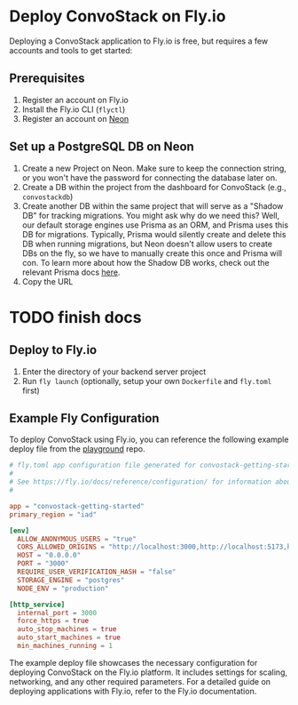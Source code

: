 # Deploy ConvoStack on Fly.io

Deploying a ConvoStack application to Fly.io is free, but requires a few accounts and tools to get started:

## Prerequisites

1. Register an account on Fly.io
2. Install the Fly.io CLI (`flyctl`)
3. Register an account on [Neon](https://neon.tech/)

## Set up a PostgreSQL DB on Neon

1. Create a new Project on Neon. Make sure to keep the connection string, or you won't have the password for connecting
   the database later on.
2. Create a DB within the project from the dashboard for ConvoStack (e.g., `convostackdb`)
3. Create another DB within the same project that will serve as a "Shadow DB" for tracking migrations. You might ask why
   do we need this? Well, our default storage engines use Prisma as an ORM, and Prisma uses this DB for migrations.
   Typically, Prisma would silently create and delete this DB when running migrations, but Neon doesn't allow users to
   create DBs on the fly, so we have to manually create this once and Prisma will con. To learn more about how the
   Shadow DB works, check out the relevant Prisma
   docs [here](https://www.prisma.io/docs/concepts/components/prisma-migrate/shadow-database).
4. Copy the URL

# TODO finish docs

## Deploy to Fly.io

1. Enter the directory of your backend server project
2. Run `fly launch` (optionally, setup your own `Dockerfile` and `fly.toml` first)

## Example Fly Configuration

To deploy ConvoStack using Fly.io, you can reference the following example deploy file from
the [playground](https://github.com/ConvoStack/playground) repo.

```toml
# fly.toml app configuration file generated for convostack-getting-started on 2023-05-25T01:11:00-04:00
#
# See https://fly.io/docs/reference/configuration/ for information about how to use this file.
#

app = "convostack-getting-started"
primary_region = "iad"

[env]
  ALLOW_ANONYMOUS_USERS = "true"
  CORS_ALLOWED_ORIGINS = "http://localhost:3000,http://localhost:5173,https://studio.apollographql.com,https://convostack-getting-started.fly.dev,https://convostack.ai,https://docs.convostack.ai,https://playground.convostack.ai"
  HOST = "0.0.0.0"
  PORT = "3000"
  REQUIRE_USER_VERIFICATION_HASH = "false"
  STORAGE_ENGINE = "postgres"
  NODE_ENV = "production"

[http_service]
  internal_port = 3000
  force_https = true
  auto_stop_machines = true
  auto_start_machines = true
  min_machines_running = 1

```

The example deploy file showcases the necessary configuration for deploying ConvoStack on the Fly.io platform. It
includes settings for scaling, networking, and any other required parameters. For a detailed guide on deploying
applications with Fly.io, refer to the Fly.io documentation.

##   